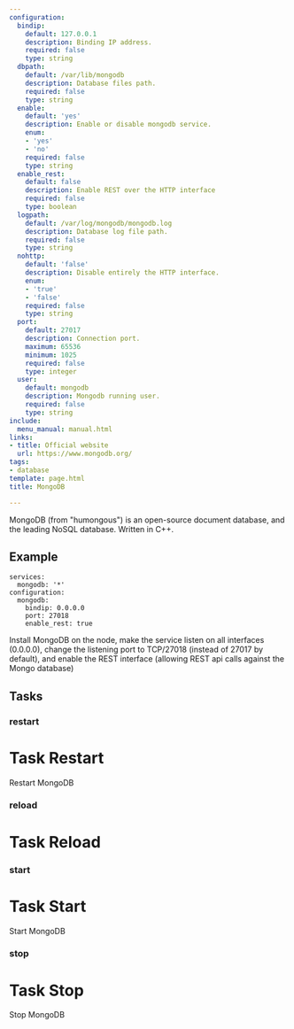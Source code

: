 ```yaml
---
configuration:
  bindip:
    default: 127.0.0.1
    description: Binding IP address.
    required: false
    type: string
  dbpath:
    default: /var/lib/mongodb
    description: Database files path.
    required: false
    type: string
  enable:
    default: 'yes'
    description: Enable or disable mongodb service.
    enum:
    - 'yes'
    - 'no'
    required: false
    type: string
  enable_rest:
    default: false
    description: Enable REST over the HTTP interface
    required: false
    type: boolean
  logpath:
    default: /var/log/mongodb/mongodb.log
    description: Database log file path.
    required: false
    type: string
  nohttp:
    default: 'false'
    description: Disable entirely the HTTP interface.
    enum:
    - 'true'
    - 'false'
    required: false
    type: string
  port:
    default: 27017
    description: Connection port.
    maximum: 65536
    minimum: 1025
    required: false
    type: integer
  user:
    default: mongodb
    description: Mongodb running user.
    required: false
    type: string
include:
  menu_manual: manual.html
links:
- title: Official website
  url: https://www.mongodb.org/
tags:
- database
template: page.html
title: MongoDB

---
```

MongoDB (from "humongous") is an open-source document database, and the leading NoSQL database. Written in C++.

## Example

    services:
      mongodb: '*'
    configuration:
      mongodb:
        bindip: 0.0.0.0
        port: 27018
        enable_rest: true

Install MongoDB on the node, make the service listen on all interfaces (0.0.0.0), change the listening port to TCP/27018 (instead of 27017 by default), and enable the REST interface (allowing REST api calls against the Mongo database)
## Tasks
### restart
# Task Restart

Restart MongoDB

### reload
# Task Reload

### start
# Task Start

Start MongoDB

### stop
# Task Stop

Stop MongoDB
